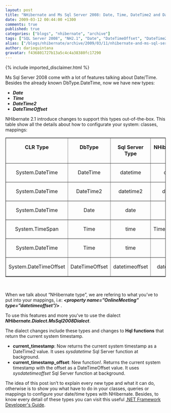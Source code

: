```yaml
---
layout: post
title: "NHibernate and Ms Sql Server 2008: Date, Time, DateTime2 and DateTimeOffset"
date: 2009-03-12 00:44:00 +1300
comments: true
published: true
categories: ["blogs", "nhibernate", "archive"]
tags: ["SQL Server 2008", "NH2.1", "Date", "DateTimeOffset", "DateTime2", "Time"]
alias: ["/blogs/nhibernate/archive/2009/03/11/nhibernate-and-ms-sql-server-2008-date-time-datetime2-and-datetimeoffset.aspx"]
author: darioquintana
gravatar: f436801727b13a5c4c4a38380fc17290
---
```

{% include imported_disclaimer.html %}
<p>Ms Sql Server 2008 come with a lot of features talking about Date/Time. Besides the already known DbType.DateTime, now we have new types:</p>
<ul>
<li><i><b>Date </b></i></li>
<li><i><b>Time </b></i></li>
<li><i><b>DateTime2 </b></i></li>
<li><i><b>DateTimeOffset</b></i> </li>
</ul>
<p>NHibernate 2.1 introduce changes to support this types out-of-the-box. This table show all the details about how to configurate your system: classes, mappings:</p>
<table border="1" cellpadding="2" cellspacing="0" width="614">
<tbody>
<tr>
<td valign="top" width="155">
<p align="center"><b>CLR Type </b></p>
</td>
<td valign="top" width="111">
<p align="center"><b>DbType </b></p>
</td>
<td valign="top" width="152">
<p align="center"><b>Sql Server Type</b></p>
</td>
<td valign="top" width="194">
<p align="center"><b>NHibernate type</b></p>
</td>
</tr>
<tr>
<td valign="top" width="155">
<p align="center">System.DateTime</p>
</td>
<td valign="top" width="111">
<p align="center">DateTime</p>
</td>
<td valign="top" width="152">
<p align="center">datetime</p>
</td>
<td valign="top" width="194">
<p align="center">datetime</p>
</td>
</tr>
<tr>
<td valign="top" width="155">
<p align="center">System.DateTime</p>
</td>
<td valign="top" width="111">
<p align="center">DateTime2</p>
</td>
<td valign="top" width="152">
<p align="center">datetime2</p>
</td>
<td valign="top" width="194">
<p align="center">datetime2</p>
</td>
</tr>
<tr>
<td valign="top" width="155">
<p align="center">System.DateTime</p>
</td>
<td valign="top" width="111">
<p align="center">Date</p>
</td>
<td valign="top" width="152">
<p align="center">date</p>
</td>
<td valign="top" width="194">
<p align="center">date</p>
</td>
</tr>
<tr>
<td valign="top" width="155">
<p align="center">System.TimeSpan</p>
</td>
<td valign="top" width="111">
<p align="center">Time</p>
</td>
<td valign="top" width="152">
<p align="center">time</p>
</td>
<td valign="top" width="194">
<p align="center">TimeAsTimeSpan</p>
</td>
</tr>
<tr>
<td valign="top" width="155">
<p align="center">System.DateTime</p>
</td>
<td valign="top" width="111">
<p align="center">Time</p>
</td>
<td valign="top" width="152">
<p align="center">time</p>
</td>
<td valign="top" width="194">
<p align="center">time</p>
</td>
</tr>
<tr>
<td valign="top" width="155">
<p align="center">System.DateTimeOffset</p>
</td>
<td valign="top" width="111">
<p align="center">DateTimeOffset</p>
</td>
<td valign="top" width="152">
<p align="center">datetimeoffset</p>
</td>
<td valign="top" width="194">
<p align="center">datetimeoffset</p>
</td>
</tr>
</tbody>
</table>
<p>&nbsp;</p>
<p>When we talk about &ldquo;NHibernate type&rdquo;, we are refering to what you&rsquo;ve to put into your mappings, i.e: <i><b>&lt;property name=&rdquo;OnlineMeeting&rdquo; type=&rdquo;datetimeoffset&rdquo;/&gt;</b> </i>. </p>
<p>To use this features and more you&rsquo;ve to use the dialect <b><i>NHibernate.Dialect.MsSql2008Dialect</i></b>. </p>
<p>The dialect changes include these types and changes to <b>Hql functions</b> that return the current system timestamp.</p>
<ul>
<li><b>current_timestamp</b>: Now returns the current system timestamp as a DateTime2 value. It uses <i>sysdatetime</i> Sql Server function at background.</li>
<li><b>current_timestamp_offset</b>: New function!. Returns the current system timestamp with the offset as a DateTimeOffset value. It uses <i>sysdatetimeoffset</i> Sql Server function at background.</li>
</ul>
<p>The idea of this post isn&rsquo;t to explain every new type and what it can do, otherwise is to show you what have to do in your classes, queries or mappings to configure your date/time types with NHibernate. Besides, to know every detail of these types you can visit this useful <a href="http://msdn.microsoft.com/en-us/library/bb675168.aspx">.NET Framework Developer's Guide</a>.</p>
